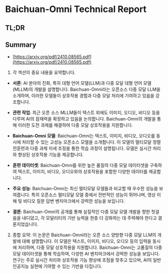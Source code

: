 # Baichuan-Omni Technical Report
## TL;DR
## Summary
- [https://arxiv.org/pdf/2410.08565.pdf](https://arxiv.org/pdf/2410.08565.pdf)

1. 각 섹션의 중요 내용을 요약합니다.

- **서론**: AI 분야의 진화, 특히 대형 언어 모델(LLM)과 다중 모달 대형 언어 모델(MLLM)의 개발을 설명합니다. Baichuan-Omni라는 오픈소스 다중 모달 LLM을 소개하며, 이러한 모델들이 상호작용 경험과 다중 모달 처리에 기여하고 있음을 강조합니다.

- **관련 작업**: 최근 오픈 소스 MLLM들이 텍스트 외에도 이미지, 오디오, 비디오 등을 다루며 AI의 잠재력을 확장하고 있음을 논의합니다. Baichuan-Omni의 개발을 통해 이러한 도전 과제를 해결하여 다중 모달 상호작용을 지원합니다.

- **Baichuan-Omni 모델**: Baichuan-Omni는 텍스트, 이미지, 비디오, 오디오를 동시에 처리할 수 있는 고성능 오픈소스 모델을 소개합니다. 이 모델의 멀티모달 정렬 전훈련과 다중 과제 미세 조정을 통한 학습 과정이 설명됩니다. 모델은 실시간 처리와 향상된 상호작용 기능을 제공합니다.

- **훈련 데이터셋**: Baichuan-Omni를 위한 높은 품질의 다중 모달 데이터셋을 구축하여 텍스트, 이미지, 비디오, 오디오와의 상호작용을 포함한 다양한 데이터를 제공합니다.

- **주요 성능**: Baichuan-Omni는 최신 멀티모달 모델들과 비교할 때 우수한 성능을 보여줍니다. 특히 오픈소스 멀티모달 모델 중에서 전반적인 성능이 뛰어나며, 영상 이해 및 비디오 질문 답변 벤치마크에서 강력한 성능을 보입니다.

- **결론**: Baichuan-Omni의 공개를 통해 실질적인 다중 모달 모델 개발을 향한 첫걸음을 내디뎠고, 각 모달리티의 기반 능력을 한층 더 강화하는 데 주력해야 한다고 결론지었습니다.

2. 종합 요약: 
이 논문은 Baichuan-Omni라는 오픈 소스 양방향 다중 모달 LLM의 개발에 대해 설명합니다. 이 모델은 텍스트, 이미지, 비디오, 오디오 등의 입력을 동시에 처리하며, 다중 모달 상호작용을 지원합니다. Baichuan-Omni는 고품질의 다중 모달 데이터셋을 통해 학습하며, 다양한 AI 벤치마크에서 강력한 성능을 보입니다. 연구는 주로 실시간 처리와 상호작용 기능 향상에 초점을 맞추고 있으며, AI의 일반 인공지능 실현에 기여할 수 있는 기반을 다집니다.